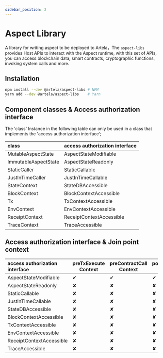 ```yaml
---
sidebar_position: 2
---
```


# Aspect Library

A library for writing aspect to be deployed to Artela，The `aspect-libs` provides Host APIs to interact with the Aspect
runtime, with this set of APIs, you can access blockchain data, smart
contracts, cryptographic functions, invoking system calls and more.

## Installation

```sh
npm install --dev @artela/aspect-libs # NPM
yarn add --dev @artela/aspect-libs    # Yarn
```

## Component classes & Access authorization interface

The 'class' Instance in the following table can only be used in a class that implements the 'access authorization
interface';

| class                | access authorization interface |
|:---------------------|:-------------------------------|
| MutableAspectState   | AspectStateModifiable          |
| ImmutableAspectState | AspectStateReadonly            |
| StaticCaller         | StaticCallable                 |
| JustInTimeCaller     | JustInTimeCallable             |
| StateContext         | StateDBAccessible              |
| BlockContext         | BlockContextAccessible         |
| Tx                   | TxContextAccessible            |
| EnvContext           | EnvContextAccessible           |
| ReceiptContext       | ReceiptContextAccessible       |
| TraceContext         | TraceAccessible                |

## Access authorization interface & Join point context

| access authorization interface | preTxExecute Context | preContractCall Context | postContractCall Context | postTxExecute Context | postTxCommit Context | onBlockInitialize Context | onBlockFinalize Context | 
|:-------------------------------|----------------------|-------------------------|--------------------------|-----------------------|----------------------|---------------------------|-------------------------|
| AspectStateModifiable          | &#10004;             | &#10004;                | &#10004;                 | &#10004;              | &#10004;             | &#10004;                  | &#10004;                |
| AspectStateReadonly            | &#10008;             | &#10008;                | &#10008;                 | &#10008;              | &#10008;             | &#10008;                  | &#10008;                |
| StaticCallable                 | &#10008;             | &#10008;                | &#10008;                 | &#10008;              | &#10008;             | &#10008;                  | &#10008;                |
| JustInTimeCallable             | &#10008;             | &#10008;                | &#10008;                 | &#10008;              | &#10008;             | &#10008;                  | &#10008;                |
| StateDBAccessible              | &#10008;             | &#10008;                | &#10008;                 | &#10008;              | &#10008;             | &#10008;                  | &#10008;                |
| BlockContextAccessible         | &#10008;             | &#10008;                | &#10008;                 | &#10008;              | &#10008;             | &#10008;                  | &#10008;                |
| TxContextAccessible            | &#10008;             | &#10008;                | &#10008;                 | &#10008;              | &#10008;             | &#10008;                  | &#10008;                |
| EnvContextAccessible           | &#10008;             | &#10008;                | &#10008;                 | &#10008;              | &#10008;             | &#10008;                  | &#10008;                |
| ReceiptContextAccessible       | &#10008;             | &#10008;                | &#10008;                 | &#10008;              | &#10008;             | &#10008;                  | &#10008;                |
| TraceAccessible                | &#10008;             | &#10008;                | &#10008;                 | &#10008;              | &#10008;             | &#10008;                  | &#10008;                |